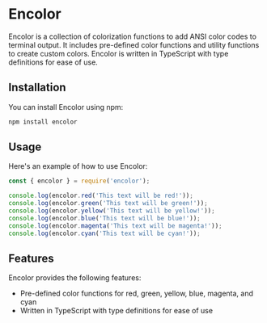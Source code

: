 # Encolor

Encolor is a collection of colorization functions to add ANSI color codes to terminal output. It includes pre-defined color functions and utility functions to create custom colors. Encolor is written in TypeScript with type definitions for ease of use.

## Installation

You can install Encolor using npm:

```sh
npm install encolor
```

## Usage
Here's an example of how to use Encolor:

```js
const { encolor } = require('encolor');

console.log(encolor.red('This text will be red!'));
console.log(encolor.green('This text will be green!'));
console.log(encolor.yellow('This text will be yellow!'));
console.log(encolor.blue('This text will be blue!'));
console.log(encolor.magenta('This text will be magenta!'));
console.log(encolor.cyan('This text will be cyan!'));
```

## Features
Encolor provides the following features:

- Pre-defined color functions for red, green, yellow, blue, magenta, and cyan
- Written in TypeScript with type definitions for ease of use